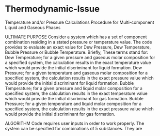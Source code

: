 # Thermodynamic-Issue
Temperature and/or Pressure Calculations Procedure for Multi-component Liquid and Gaseous Phases  

ULTIMATE PURPOSE
Consider a system which has a set of component combination residing in a stated pressure or temperature value. The code provides to evaluate an exact value for Dew Pressure, Dew Temperature, Bubble Pressure or Bubble Temperature. Briefly, These terms stand for: 
Dew Temperature; for a given pressure and gaseous molar composition for a specified system, the calculation results in the exact temperature value which would provide the initial discriminant for liquid formation. 
Dew Pressure; for a given temperature and gaseous molar composition for a specified system, the calculation results in the exact pressure value which would provide the initial discriminant for liquid formation. 
Bubble Temperature; for a given pressure and liquid molar composition for a specified system, the calculation results in the exact temperature value which would provide the initial discriminant for gas formation. 
Bubble Pressure; for a given temperature and liquid molar composition for a specified system, the calculation results in the exact pressure value which would provide the initial discriminant for gas formation. 

ALGORITHM
Code requires user inputs in order to work properly. The system can be specified for combinations of 5 substances. They are 
